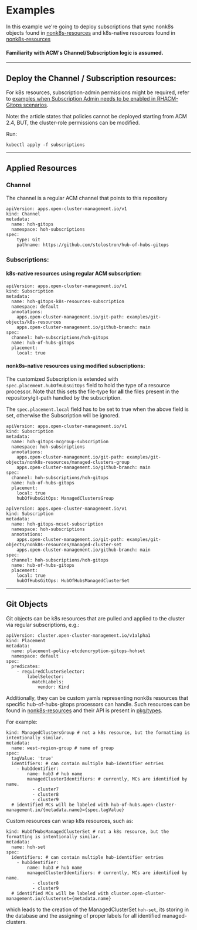 # Examples
In this example we're going to deploy subscriptions that sync nonk8s objects found in 
[nonk8s-resources](examples/git-objects/nonk8s-resources) and k8s-native resources found in [nonk8s-resources](examples/git-objects/k8s-resources)

#### Familiarity with ACM's Channel/Subscription logic is assumed.

---
## Deploy the Channel / Subscription resources:
For k8s resources, subscription-admin permissions might be required, refer to
[examples when Subscription Admin needs to be enabled in RHACM-Gitops scenarios](https://access.redhat.com/solutions/6010251).

Note: the article states that policies cannot be deployed starting from ACM 2.4, BUT, the cluster-role permissions can be modified.

Run:
```
kubectl apply -f subscriptions
```

---
## Applied Resources
### Channel
The channel is a regular ACM channel that points to this repository
```
apiVersion: apps.open-cluster-management.io/v1
kind: Channel
metadata:
  name: hoh-gitops
  namespace: hoh-subscriptions
spec:
    type: Git
    pathname: https://github.com/stolostron/hub-of-hubs-gitops
```

### Subscriptions:
#### k8s-native resources using regular ACM subscription:
```
apiVersion: apps.open-cluster-management.io/v1
kind: Subscription
metadata:
  name: hoh-gitops-k8s-resources-subscription
  namespace: default
  annotations:
    apps.open-cluster-management.io/git-path: examples/git-objects/k8s-resources
    apps.open-cluster-management.io/github-branch: main
spec:
  channel: hoh-subscriptions/hoh-gitops
  name: hub-of-hubs-gitops
  placement:
    local: true
```
#### nonk8s-native resources using modified subscriptions:
The customized Subscription is extended with `spec.placement.hubOfHubsGitOps` field to hold the type of a resource processor.
Note that this sets the file-type for **all** the files present in the repository/git-path handled by the subscription.

The `spec.placement.local` field has to be set to true when the above field is set, otherwise the Subscription will be ignored.

```
apiVersion: apps.open-cluster-management.io/v1
kind: Subscription
metadata:
  name: hoh-gitops-mcgroup-subscription
  namespace: hoh-subscriptions
  annotations:
    apps.open-cluster-management.io/git-path: examples/git-objects/nonk8s-resources/managed-clusters-group
    apps.open-cluster-management.io/github-branch: main
spec:
  channel: hoh-subscriptions/hoh-gitops
  name: hub-of-hubs-gitops
  placement:
    local: true
    hubOfHubsGitOps: ManagedClustersGroup
```
```
apiVersion: apps.open-cluster-management.io/v1
kind: Subscription
metadata:
  name: hoh-gitops-mcset-subscription
  namespace: hoh-subscriptions
  annotations:
    apps.open-cluster-management.io/git-path: examples/git-objects/nonk8s-resources/managed-cluster-set
    apps.open-cluster-management.io/github-branch: main
spec:
  channel: hoh-subscriptions/hoh-gitops
  name: hub-of-hubs-gitops
  placement:
    local: true
    hubOfHubsGitOps: HubOfHubsManagedClusterSet
```
---
## Git Objects
Git objects can be k8s resources that are pulled and applied to the cluster via regular subscriptions, e.g.:
```
apiVersion: cluster.open-cluster-management.io/v1alpha1
kind: Placement
metadata:
  name: placement-policy-etcdencryption-gitops-hohset
  namespace: default
spec:
  predicates:
    - requiredClusterSelector:
        labelSelector:
          matchLabels:
            vendor: Kind
```

Additionally, they can be custom yamls representing nonk8s resources that specific hub-of-hubs-gitops processors can handle.
Such resources can be found in [nonk8s-resources](examples/git-objects/k8s-resources) and their API is present in 
[pkg/types](pkg/types).

For example:
```
kind: ManagedClustersGroup # not a k8s resource, but the formatting is intentionally similar.
metadata:
  name: west-region-group # name of group
spec:
  tagValue: 'true'
  identifiers: # can contain multiple hub-identifier entries
    - hubIdentifier:
        name: hub3 # hub name
        managedClusterIdentifiers: # currently, MCs are identified by name.
          - cluster7
          - cluster8
          - cluster9
  # identified MCs will be labeled with hub-of-hubs.open-cluster-management.io/{metadata.name}={spec.tagValue}
```

Custom resources can wrap k8s resources, such as:
```
kind: HubOfHubsManagedClusterSet # not a k8s resource, but the formatting is intentionally similar.
metadata:
  name: hoh-set
spec:
  identifiers: # can contain multiple hub-identifier entries
    - hubIdentifier:
        name: hub3 # hub name
        managedClusterIdentifiers: # currently, MCs are identified by name.
          - cluster8
          - cluster9
  # identified MCs will be labeled with cluster.open-cluster-management.io/clusterset={metadata.name}
```

which leads to the creation of the ManagedClusterSet `hoh-set`, its storing in the database and the assigning of proper labels for all identified managed-clusters.